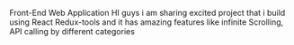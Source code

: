 Front-End Web Application
HI guys i am sharing excited project that i build using React Redux-tools and it has amazing features like infinite Scrolling, API calling by different categories
